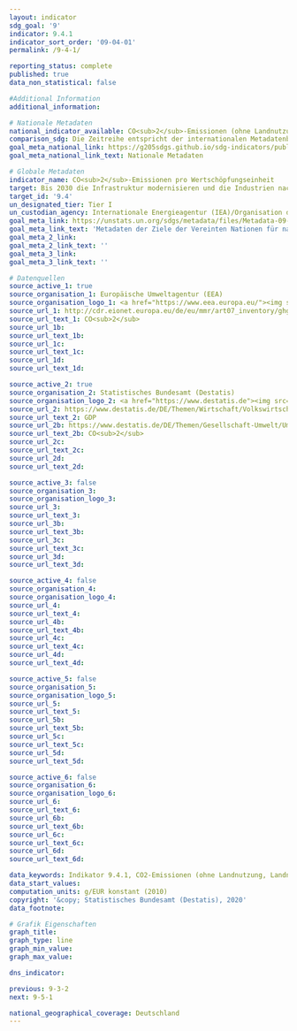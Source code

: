```yaml
---
layout: indicator
sdg_goal: '9'
indicator: 9.4.1
indicator_sort_order: '09-04-01'
permalink: /9-4-1/

reporting_status: complete
published: true
data_non_statistical: false

#Additional Information
additional_information: 

# Nationale Metadaten
national_indicator_available: CO<sub>2</sub>-Emissionen (ohne Landnutzung, Landnutzungsänderungen und Forstwirtschaft) zum realen BIP <br> CO<sub>2</sub>-Emissionen zur Bruttowertschöpfung (preisbereinigt) im Verarbeitenden Gewerbe
comparison_sdg: Die Zeitreihe entspricht der internationalen Metadatenbeschreibung
goal_meta_national_link: https://g205sdgs.github.io/sdg-indicators/public/MetaDe/9.4.1.pdf
goal_meta_national_link_text: Nationale Metadaten

# Globale Metadaten
indicator_name: CO<sub>2</sub>-Emissionen pro Wertschöpfungseinheit
target: Bis 2030 die Infrastruktur modernisieren und die Industrien nachrüsten, um sie nachhaltig zu machen, mit effizienterem Ressourceneinsatz und unter vermehrter Nutzung sauberer und umweltverträglicher Technologien und Industrieprozesse, wobei alle Länder Maßnahmen entsprechend ihren jeweiligen Kapazitäten ergreifen
target_id: '9.4'
un_designated_tier: Tier I
un_custodian_agency: Internationale Energieagentur (IEA)/Organisation der Vereinten Nationen für industrielle Entwicklung (UNIDO)
goal_meta_link: https://unstats.un.org/sdgs/metadata/files/Metadata-09-04-01.pdf
goal_meta_link_text: 'Metadaten der Ziele der Vereinten Nationen für nachhaltige Entwicklung'
goal_meta_2_link: 
goal_meta_2_link_text: ''
goal_meta_3_link: 
goal_meta_3_link_text: ''

# Datenquellen
source_active_1: true
source_organisation_1: Europäische Umweltagentur (EEA)
source_organisation_logo_1: <a href="https://www.eea.europa.eu/"><img src="https://g205sdgs.github.io/sdg-indicators/public/logos/eea.png" alt="Logo eea" /></a>
source_url_1: http://cdr.eionet.europa.eu/de/eu/mmr/art07_inventory/ghg_inventory/envwldoww/index_html?&page=2
source_url_text_1: CO<sub>2</sub>
source_url_1b: 
source_url_text_1b: 
source_url_1c: 
source_url_text_1c: 
source_url_1d: 
source_url_text_1d: 

source_active_2: true
source_organisation_2: Statistisches Bundesamt (Destatis)
source_organisation_logo_2: <a href="https://www.destatis.de"><img src="https://g205sdgs.github.io/sdg-indicators/public/logos/destatis.png" alt="Logo destatis" /></a>
source_url_2: https://www.destatis.de/DE/Themen/Wirtschaft/Volkswirtschaftliche-Gesamtrechnungen-Inlandsprodukt/_inhalt.html
source_url_text_2: GDP
source_url_2b: https://www.destatis.de/DE/Themen/Gesellschaft-Umwelt/Umwelt/Publikationen/Umweltnutzung-Wirtschaft/umweltnutzung-und-wirtschaft-energie-pdf-5850014.pdf?__blob=publicationFile&v=5
source_url_text_2b: CO<sub>2</sub>
source_url_2c: 
source_url_text_2c: 
source_url_2d: 
source_url_text_2d: 

source_active_3: false
source_organisation_3: 
source_organisation_logo_3: 
source_url_3: 
source_url_text_3: 
source_url_3b: 
source_url_text_3b: 
source_url_3c: 
source_url_text_3c: 
source_url_3d: 
source_url_text_3d: 

source_active_4: false
source_organisation_4: 
source_organisation_logo_4: 
source_url_4: 
source_url_text_4: 
source_url_4b: 
source_url_text_4b: 
source_url_4c: 
source_url_text_4c: 
source_url_4d: 
source_url_text_4d: 

source_active_5: false
source_organisation_5: 
source_organisation_logo_5: 
source_url_5: 
source_url_text_5: 
source_url_5b: 
source_url_text_5b: 
source_url_5c: 
source_url_text_5c: 
source_url_5d: 
source_url_text_5d: 

source_active_6: false
source_organisation_6: 
source_organisation_logo_6: 
source_url_6: 
source_url_text_6: 
source_url_6b: 
source_url_text_6b: 
source_url_6c: 
source_url_text_6c: 
source_url_6d: 
source_url_text_6d: 

data_keywords: Indikator 9.4.1, CO2-Emissionen (ohne Landnutzung, Landnutzungsänderungen und Forstwirtschaft) zum realen BIP, CO2-Emissionen zur Bruttowertschöpfung (preisbereinigt) im Verarbeitenden Gewerbe, Internationale Energieagentur (IEA), Organisation der Vereint
data_start_values:
computation_units: g/EUR konstant (2010)
copyright: '&copy; Statistisches Bundesamt (Destatis), 2020'
data_footnote: 

# Grafik Eigenschaften
graph_title: 
graph_type: line
graph_min_value: 
graph_max_value: 

dns_indicator: 

previous: 9-3-2
next: 9-5-1

national_geographical_coverage: Deutschland
---
```


